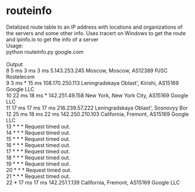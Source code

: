 # routeinfo
Detalized route table to an IP address with locations and organizations of the servers and  some other info. Uses tracert on Windows to get the route and ipinfo.io to get the info of a server
<br>
Usage:<br>
python routeinfo.py google.com<br>
<br>
Output<br>
  8     5 ms     3 ms     3 ms  5.143.253.245   Moscow, Moscow, AS12389 PJSC Rostelecom<br>
  9     3 ms     *       15 ms  108.170.250.113         Leningradskaya Oblast', Kirishi, AS15169 Google LLC<br>
 10    22 ms    18 ms     *     142.251.49.158  New York, New York City, AS15169 Google LLC<br>
 11    17 ms    17 ms    17 ms  216.239.57.222  Leningradskaya Oblast', Sosnovyy Bor<br>
 12    25 ms    18 ms    22 ms  142.250.210.103         California, Fremont, AS15169 Google LLC<br>
 13     *        *        *     Request timed out.<br>
 14     *        *        *     Request timed out.<br>
 15     *        *        *     Request timed out.<br>
 16     *        *        *     Request timed out.<br>
 17     *        *        *     Request timed out.<br>
 18     *        *        *     Request timed out.<br>
 19     *        *        *     Request timed out.<br>
 20     *        *        *     Request timed out.<br>
 21     *        *        *     Request timed out.<br>
 22     *       17 ms    17 ms  142.251.1.139   California, Fremont, AS15169 Google LLC<br>
